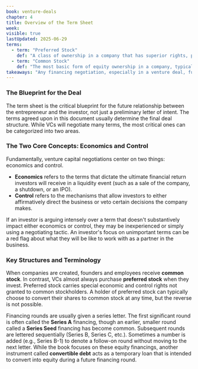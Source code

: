 ```yaml
---
book: venture-deals
chapter: 4
title: Overview of the Term Sheet
week: 
visible: true
lastUpdated: 2025-06-29
terms:
  - term: "Preferred Stock"
    def: "A class of ownership in a company that has superior rights, privileges, and protections compared to common stock. VCs receive preferred stock, which typically includes rights related to liquidity preference (getting their money back first in a sale) and control."
  - term: "Common Stock"
    def: "The most basic form of equity ownership in a company, typically held by founders and employees. It does not have the special economic and control rights associated with preferred stock."
takeaways: "Any financing negotiation, especially in a venture deal, fundamentally revolves around just two key concepts: economics (who gets what money and when) and control (who gets to make decisions). Understanding this allows an entrepreneur to focus on the most critical terms and identify inexperienced investors who might get bogged down in less important details."
---
```


### The Blueprint for the Deal
The term sheet is the critical blueprint for the future relationship between the entrepreneur and the investor, not just a preliminary letter of intent. The terms agreed upon in this document usually determine the final deal structure. While VCs will negotiate many terms, the most critical ones can be categorized into two areas.

### The Two Core Concepts: Economics and Control
Fundamentally, venture capital negotiations center on two things: economics and control.
* **Economics** refers to the terms that dictate the ultimate financial return investors will receive in a liquidity event (such as a sale of the company, a shutdown, or an IPO).
* **Control** refers to the mechanisms that allow investors to either affirmatively direct the business or veto certain decisions the company makes.

If an investor is arguing intensely over a term that doesn't substantively impact either economics or control, they may be inexperienced or simply using a negotiating tactic. An investor's focus on unimportant terms can be a red flag about what they will be like to work with as a partner in the business.

### Key Structures and Terminology
When companies are created, founders and employees receive **common stock**. In contrast, VCs almost always purchase **preferred stock** when they invest. Preferred stock carries special economic and control rights not granted to common stockholders. A holder of preferred stock can typically choose to convert their shares to common stock at any time, but the reverse is not possible.

Financing rounds are usually given a series letter. The first significant round is often called the **Series A** financing, though an earlier, smaller round called a **Series Seed** financing has become common. Subsequent rounds are lettered sequentially (Series B, Series C, etc.). Sometimes a number is added (e.g., Series B-1) to denote a follow-on round without moving to the next letter. While the book focuses on these equity financings, another instrument called **convertible debt** acts as a temporary loan that is intended to convert into equity during a future financing round.